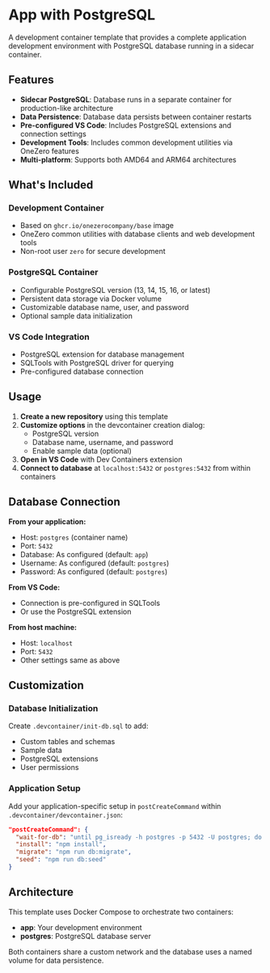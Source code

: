 # App with PostgreSQL

A development container template that provides a complete application development environment with PostgreSQL database running in a sidecar container.

## Features

- **Sidecar PostgreSQL**: Database runs in a separate container for production-like architecture
- **Data Persistence**: Database data persists between container restarts
- **Pre-configured VS Code**: Includes PostgreSQL extensions and connection settings
- **Development Tools**: Includes common development utilities via OneZero features
- **Multi-platform**: Supports both AMD64 and ARM64 architectures

## What's Included

### Development Container
- Based on `ghcr.io/onezerocompany/base` image
- OneZero common utilities with database clients and web development tools
- Non-root user `zero` for secure development

### PostgreSQL Container
- Configurable PostgreSQL version (13, 14, 15, 16, or latest)
- Persistent data storage via Docker volume
- Customizable database name, user, and password
- Optional sample data initialization

### VS Code Integration
- PostgreSQL extension for database management
- SQLTools with PostgreSQL driver for querying
- Pre-configured database connection

## Usage

1. **Create a new repository** using this template
2. **Customize options** in the devcontainer creation dialog:
   - PostgreSQL version
   - Database name, username, and password
   - Enable sample data (optional)
3. **Open in VS Code** with Dev Containers extension
4. **Connect to database** at `localhost:5432` or `postgres:5432` from within containers

## Database Connection

**From your application:**
- Host: `postgres` (container name)
- Port: `5432`
- Database: As configured (default: `app`)
- Username: As configured (default: `postgres`)
- Password: As configured (default: `postgres`)

**From VS Code:**
- Connection is pre-configured in SQLTools
- Or use the PostgreSQL extension

**From host machine:**
- Host: `localhost`
- Port: `5432`
- Other settings same as above

## Customization

### Database Initialization
Create `.devcontainer/init-db.sql` to add:
- Custom tables and schemas
- Sample data
- PostgreSQL extensions
- User permissions

### Application Setup
Add your application-specific setup in `postCreateCommand` within `.devcontainer/devcontainer.json`:

```json
"postCreateCommand": {
  "wait-for-db": "until pg_isready -h postgres -p 5432 -U postgres; do echo 'Waiting for PostgreSQL...'; sleep 2; done",
  "install": "npm install",
  "migrate": "npm run db:migrate",
  "seed": "npm run db:seed"
}
```

## Architecture

This template uses Docker Compose to orchestrate two containers:
- **app**: Your development environment
- **postgres**: PostgreSQL database server

Both containers share a custom network and the database uses a named volume for data persistence.